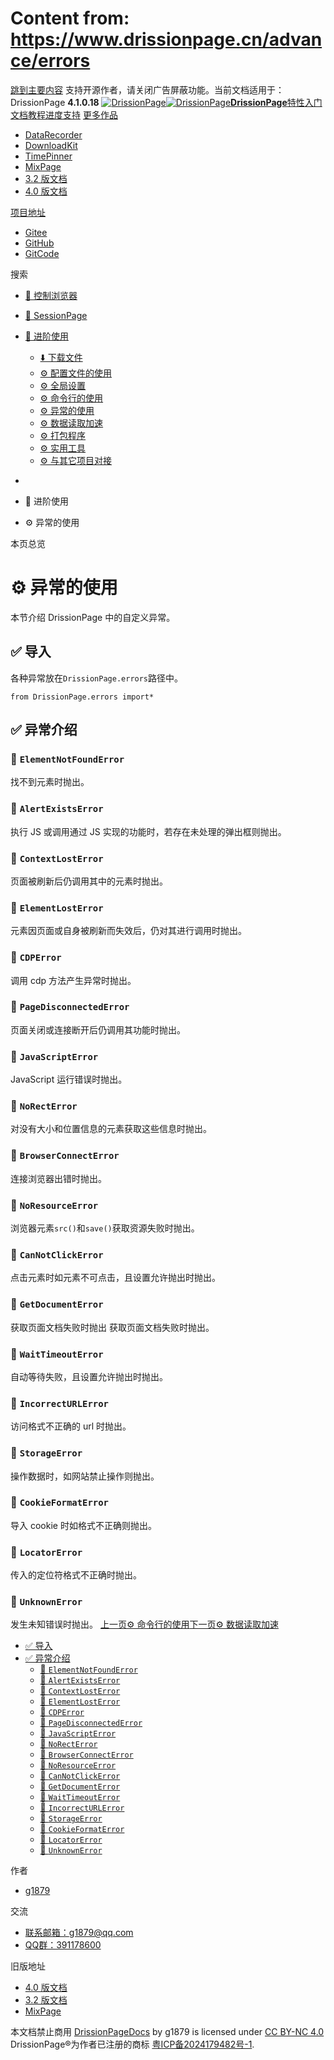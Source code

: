 # Content from: https://www.drissionpage.cn/advance/errors

[跳到主要内容](https://www.drissionpage.cn/advance/errors#__docusaurus_skipToContent_fallback)
支持开源作者，请关闭广告屏蔽功能。当前文档适用于：DrissionPage **4.1.0.18**
[![DrissionPage](https://www.drissionpage.cn/img/color_logo.png)![DrissionPage](https://www.drissionpage.cn/img/color_logo.png)**DrissionPage**](https://www.drissionpage.cn/)[特性](https://www.drissionpage.cn/features/4.1)[入门](https://www.drissionpage.cn/get_start/installation)[文档](https://www.drissionpage.cn/browser_control/intro)[教程](https://www.drissionpage.cn/tutorials/xingqiu)[进度](https://www.drissionpage.cn/versions/4.1.x)[支持](https://www.drissionpage.cn/support)
[更多作品](https://www.drissionpage.cn/advance/errors)
  * [DataRecorder](https://drissionpage.cn/DataRecorderDocs)
  * [DownloadKit](https://drissionpage.cn/DownloadKitDocs)
  * [TimePinner](https://drissionpage.cn/TimePinnerDocs)
  * [MixPage](https://drissionpage.cn/MixPageDocs)
  * [3.2 版文档](https://mall.bilibili.com/neul-next/detailuniversal/detail.html?isMerchant=1&page=detailuniversal_detail&saleType=10&itemsId=12019346&loadingShow=1&noTitleBar=1&msource=merchant_share)
  * [4.0 版文档](https://mall.bilibili.com/neul-next/detailuniversal/detail.html?isMerchant=1&page=detailuniversal_detail&saleType=10&itemsId=12020073&loadingShow=1&noTitleBar=1&msource=merchant_share)


[项目地址](https://www.drissionpage.cn/advance/errors)
  * [Gitee](https://gitee.com/g1879/DrissionPage)
  * [GitHub](https://github.com/g1879/DrissionPage)
  * [GitCode](https://gitcode.com/g1879/DrissionPage)


搜索
  * [🚀 控制浏览器](https://www.drissionpage.cn/browser_control/intro)
  * [🛫 SessionPage](https://www.drissionpage.cn/SessionPage/intro)
  * [🧰 进阶使用](https://www.drissionpage.cn/download/intro)
    * [⬇️ 下载文件](https://www.drissionpage.cn/download/intro)
    * [⚙️ 配置文件的使用](https://www.drissionpage.cn/advance/ini)
    * [⚙️ 全局设置](https://www.drissionpage.cn/advance/settings)
    * [⚙️ 命令行的使用](https://www.drissionpage.cn/advance/commands)
    * [⚙️ 异常的使用](https://www.drissionpage.cn/advance/errors)
    * [⚙️ 数据读取加速](https://www.drissionpage.cn/advance/accelerate)
    * [⚙️ 打包程序](https://www.drissionpage.cn/advance/packaging)
    * [⚙️ 实用工具](https://www.drissionpage.cn/advance/tools)
    * [⚙️ 与其它项目对接](https://www.drissionpage.cn/advance/docking)


  * [](https://www.drissionpage.cn/)
  * 🧰 进阶使用
  * ⚙️ 异常的使用


本页总览
# ⚙️ 异常的使用
本节介绍 DrissionPage 中的自定义异常。
## ✅️️ 导入[​](https://www.drissionpage.cn/advance/errors#️️-导入 "✅️️ 导入的直接链接")
各种异常放在`DrissionPage.errors`路径中。
```
from DrissionPage.errors import*
```

## ✅️️ 异常介绍[​](https://www.drissionpage.cn/advance/errors#️️-异常介绍 "✅️️ 异常介绍的直接链接")
### 📌 `ElementNotFoundError`[​](https://www.drissionpage.cn/advance/errors#-elementnotfounderror "-elementnotfounderror的直接链接")
找不到元素时抛出。
### 📌 `AlertExistsError`[​](https://www.drissionpage.cn/advance/errors#-alertexistserror "-alertexistserror的直接链接")
执行 JS 或调用通过 JS 实现的功能时，若存在未处理的弹出框则抛出。
### 📌 `ContextLostError`[​](https://www.drissionpage.cn/advance/errors#-contextlosterror "-contextlosterror的直接链接")
页面被刷新后仍调用其中的元素时抛出。
### 📌 `ElementLostError`[​](https://www.drissionpage.cn/advance/errors#-elementlosterror "-elementlosterror的直接链接")
元素因页面或自身被刷新而失效后，仍对其进行调用时抛出。
### 📌 `CDPError`[​](https://www.drissionpage.cn/advance/errors#-cdperror "-cdperror的直接链接")
调用 cdp 方法产生异常时抛出。
### 📌 `PageDisconnectedError`[​](https://www.drissionpage.cn/advance/errors#-pagedisconnectederror "-pagedisconnectederror的直接链接")
页面关闭或连接断开后仍调用其功能时抛出。
### 📌 `JavaScriptError`[​](https://www.drissionpage.cn/advance/errors#-javascripterror "-javascripterror的直接链接")
JavaScript 运行错误时抛出。
### 📌 `NoRectError`[​](https://www.drissionpage.cn/advance/errors#-norecterror "-norecterror的直接链接")
对没有大小和位置信息的元素获取这些信息时抛出。
### 📌 `BrowserConnectError`[​](https://www.drissionpage.cn/advance/errors#-browserconnecterror "-browserconnecterror的直接链接")
连接浏览器出错时抛出。
### 📌 `NoResourceError`[​](https://www.drissionpage.cn/advance/errors#-noresourceerror "-noresourceerror的直接链接")
浏览器元素`src()`和`save()`获取资源失败时抛出。
### 📌 `CanNotClickError`[​](https://www.drissionpage.cn/advance/errors#-cannotclickerror "-cannotclickerror的直接链接")
点击元素时如元素不可点击，且设置允许抛出时抛出。
### 📌 `GetDocumentError`[​](https://www.drissionpage.cn/advance/errors#-getdocumenterror "-getdocumenterror的直接链接")
获取页面文档失败时抛出
获取页面文档失败时抛出。
### 📌 `WaitTimeoutError`[​](https://www.drissionpage.cn/advance/errors#-waittimeouterror "-waittimeouterror的直接链接")
自动等待失败，且设置允许抛出时抛出。
### 📌 `IncorrectURLError`[​](https://www.drissionpage.cn/advance/errors#-incorrecturlerror "-incorrecturlerror的直接链接")
访问格式不正确的 url 时抛出。
### 📌 `StorageError`[​](https://www.drissionpage.cn/advance/errors#-storageerror "-storageerror的直接链接")
操作数据时，如网站禁止操作则抛出。
### 📌 `CookieFormatError`[​](https://www.drissionpage.cn/advance/errors#-cookieformaterror "-cookieformaterror的直接链接")
导入 cookie 时如格式不正确则抛出。
### 📌 `LocatorError`[​](https://www.drissionpage.cn/advance/errors#-locatorerror "-locatorerror的直接链接")
传入的定位符格式不正确时抛出。
### 📌 `UnknownError`[​](https://www.drissionpage.cn/advance/errors#-unknownerror "-unknownerror的直接链接")
发生未知错误时抛出。
[上一页⚙️ 命令行的使用](https://www.drissionpage.cn/advance/commands)[下一页⚙️ 数据读取加速](https://www.drissionpage.cn/advance/accelerate)
  * [✅️️ 导入](https://www.drissionpage.cn/advance/errors#️️-导入)
  * [✅️️ 异常介绍](https://www.drissionpage.cn/advance/errors#️️-异常介绍)
    * [📌 `ElementNotFoundError`](https://www.drissionpage.cn/advance/errors#-elementnotfounderror)
    * [📌 `AlertExistsError`](https://www.drissionpage.cn/advance/errors#-alertexistserror)
    * [📌 `ContextLostError`](https://www.drissionpage.cn/advance/errors#-contextlosterror)
    * [📌 `ElementLostError`](https://www.drissionpage.cn/advance/errors#-elementlosterror)
    * [📌 `CDPError`](https://www.drissionpage.cn/advance/errors#-cdperror)
    * [📌 `PageDisconnectedError`](https://www.drissionpage.cn/advance/errors#-pagedisconnectederror)
    * [📌 `JavaScriptError`](https://www.drissionpage.cn/advance/errors#-javascripterror)
    * [📌 `NoRectError`](https://www.drissionpage.cn/advance/errors#-norecterror)
    * [📌 `BrowserConnectError`](https://www.drissionpage.cn/advance/errors#-browserconnecterror)
    * [📌 `NoResourceError`](https://www.drissionpage.cn/advance/errors#-noresourceerror)
    * [📌 `CanNotClickError`](https://www.drissionpage.cn/advance/errors#-cannotclickerror)
    * [📌 `GetDocumentError`](https://www.drissionpage.cn/advance/errors#-getdocumenterror)
    * [📌 `WaitTimeoutError`](https://www.drissionpage.cn/advance/errors#-waittimeouterror)
    * [📌 `IncorrectURLError`](https://www.drissionpage.cn/advance/errors#-incorrecturlerror)
    * [📌 `StorageError`](https://www.drissionpage.cn/advance/errors#-storageerror)
    * [📌 `CookieFormatError`](https://www.drissionpage.cn/advance/errors#-cookieformaterror)
    * [📌 `LocatorError`](https://www.drissionpage.cn/advance/errors#-locatorerror)
    * [📌 `UnknownError`](https://www.drissionpage.cn/advance/errors#-unknownerror)


作者
  * [g1879](https://gitee.com/g1879)


交流
  * [联系邮箱：g1879@qq.com](https://www.drissionpage.cn/advance/errors)
  * [QQ群：391178600](https://www.drissionpage.cn/advance/errors)


旧版地址
  * [4.0 版文档](https://mall.bilibili.com/neul-next/detailuniversal/detail.html?isMerchant=1&page=detailuniversal_detail&saleType=10&itemsId=12020073&loadingShow=1&noTitleBar=1&msource=merchant_share)
  * [3.2 版文档](https://mall.bilibili.com/neul-next/detailuniversal/detail.html?isMerchant=1&page=detailuniversal_detail&saleType=10&itemsId=12019346&loadingShow=1&noTitleBar=1&msource=merchant_share)
  * [MixPage](https://DrissionPage.cn/mixpagedocs)


本文档禁止商用 [DrissionPageDocs](https://drissionpage.cn) by g1879 is licensed under [CC BY-NC 4.0](http://creativecommons.org/licenses/by-nc/4.0/?ref=chooser-v1)
DrissionPage®为作者已注册的商标 [粤ICP备2024179482号-1](https://beian.miit.gov.cn/).
